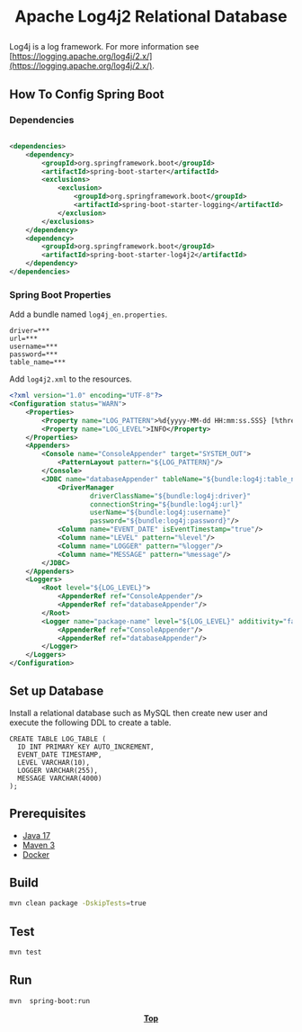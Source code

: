 # <p align="center">Apache Log4j2 Relational Database</p>

<p>

Log4j is a log framework. For more information
see [https://logging.apache.org/log4j/2.x/](https://logging.apache.org/log4j/2.x/).

</p>

## How To Config Spring Boot

### Dependencies

```xml

<dependencies>
    <dependency>
        <groupId>org.springframework.boot</groupId>
        <artifactId>spring-boot-starter</artifactId>
        <exclusions>
            <exclusion>
                <groupId>org.springframework.boot</groupId>
                <artifactId>spring-boot-starter-logging</artifactId>
            </exclusion>
        </exclusions>
    </dependency>
    <dependency>
        <groupId>org.springframework.boot</groupId>
        <artifactId>spring-boot-starter-log4j2</artifactId>
    </dependency>
</dependencies>
```

### Spring Boot Properties

Add a bundle named `log4j_en.properties`.

```properties
driver=***
url=***
username=***
password=***
table_name=***
```

Add `log4j2.xml` to the resources.

```xml
<?xml version="1.0" encoding="UTF-8"?>
<Configuration status="WARN">
    <Properties>
        <Property name="LOG_PATTERN">%d{yyyy-MM-dd HH:mm:ss.SSS} [%thread] %-5level %logger{36} - %msg%n</Property>
        <Property name="LOG_LEVEL">INFO</Property>
    </Properties>
    <Appenders>
        <Console name="ConsoleAppender" target="SYSTEM_OUT">
            <PatternLayout pattern="${LOG_PATTERN}"/>
        </Console>
        <JDBC name="databaseAppender" tableName="${bundle:log4j:table_name}" bufferSize="1" ignoreExceptions="false">
            <DriverManager
                    driverClassName="${bundle:log4j:driver}"
                    connectionString="${bundle:log4j:url}"
                    userName="${bundle:log4j:username}"
                    password="${bundle:log4j:password}"/>
            <Column name="EVENT_DATE" isEventTimestamp="true"/>
            <Column name="LEVEL" pattern="%level"/>
            <Column name="LOGGER" pattern="%logger"/>
            <Column name="MESSAGE" pattern="%message"/>
        </JDBC>
    </Appenders>
    <Loggers>
        <Root level="${LOG_LEVEL}">
            <AppenderRef ref="ConsoleAppender"/>
            <AppenderRef ref="databaseAppender"/>
        </Root>
        <Logger name="package-name" level="${LOG_LEVEL}" additivity="false">
            <AppenderRef ref="ConsoleAppender"/>
            <AppenderRef ref="databaseAppender"/>
        </Logger>
    </Loggers>
</Configuration>

```

## Set up Database

Install a relational database such as MySQL then create new user and execute the following DDL to create a table.

```iso92-sql
CREATE TABLE LOG_TABLE (
  ID INT PRIMARY KEY AUTO_INCREMENT,
  EVENT_DATE TIMESTAMP,
  LEVEL VARCHAR(10),
  LOGGER VARCHAR(255),
  MESSAGE VARCHAR(4000)
);
```

## Prerequisites

* [Java 17](https://www.oracle.com/de/java/technologies/downloads/)
* [Maven 3](https://maven.apache.org/index.html)
* [Docker](https://www.docker.com/)

## Build

```bash
mvn clean package -DskipTests=true 
```

## Test

```bash
mvn test
```

## Run

```bash
mvn  spring-boot:run
```

**<p align="center"> [Top](#apache-log4j2-relational-database) </p>**